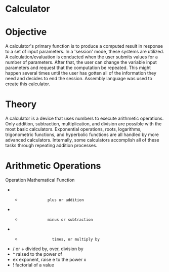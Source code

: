 # Calculator

# Objective
A calculator's primary function is to produce a computed result in response to a set of input parameters. In a 'session' mode, these systems are utilized. A calculation/evaluation is conducted when the user submits values for a number of parameters. After that, the user can change the variable input parameters and request that the computation be repeated. This might happen several times until the user has gotten all of the information they need and decides to end the session. Assembly language was used to create this calculator.

# Theory
A calculator is a device that uses numbers to execute arithmetic operations. Only addition, subtraction, multiplication, and division are possible with the most basic calculators. Exponential operations, roots, logarithms, trigonometric functions, and hyperbolic functions are all handled by more advanced calculators. Internally, some calculators accomplish all of these tasks through repeating addition processes.

# Arithmetic Operations

  Operation	          Mathematical Function
-    +	               plus or addition
-    -	               minus or subtraction
-    *              	 times, or multiply by
-  / or ÷	           divided by, over, division by
-    ^	               raised to the power of
-    ex	             exponent, raise e to the power x
-    !	               factorial of a value



